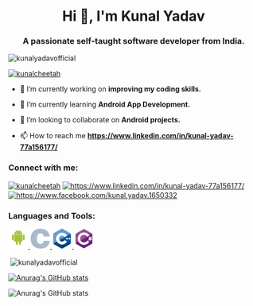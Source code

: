 <h1 align="center">Hi 👋, I'm Kunal Yadav</h1>
<h3 align="center">A passionate self-taught software developer from India.</h3>

<p align="left"> <img src="https://komarev.com/ghpvc/?username=kunalyadavofficial&label=Profile%20views&color=0e75b6&style=flat" alt="kunalyadavofficial" /> </p>

<p align="left"> <a href="https://twitter.com/kunalcheetah" target="blank"><img src="https://img.shields.io/twitter/follow/kunalcheetah?logo=twitter&style=for-the-badge" alt="kunalcheetah" /></a> </p>

- 🔭 I’m currently working on **improving my coding skills.**

- 🌱 I’m currently learning **Android App Development.**

- 👯 I’m looking to collaborate on **Android projects.**

- 📫 How to reach me **https://www.linkedin.com/in/kunal-yadav-77a156177/**

<h3 align="left">Connect with me:</h3>
<p align="left">
<a href="https://twitter.com/kunalcheetah" target="blank"><img align="center" src="https://cdn.jsdelivr.net/npm/simple-icons@3.0.1/icons/twitter.svg" alt="kunalcheetah" height="30" width="40" /></a>
<a href="https://linkedin.com/in/https://www.linkedin.com/in/kunal-yadav-77a156177/" target="blank"><img align="center" src="https://cdn.jsdelivr.net/npm/simple-icons@3.0.1/icons/linkedin.svg" alt="https://www.linkedin.com/in/kunal-yadav-77a156177/" height="30" width="40" /></a>
<a href="https://fb.com/https://www.facebook.com/kunal.yadav.1650332" target="blank"><img align="center" src="https://cdn.jsdelivr.net/npm/simple-icons@3.0.1/icons/facebook.svg" alt="https://www.facebook.com/kunal.yadav.1650332" height="30" width="40" /></a>
</p>

<h3 align="left">Languages and Tools:</h3>
<p align="left"> <a href="https://developer.android.com" target="_blank"> <img src="https://raw.githubusercontent.com/devicons/devicon/master/icons/android/android-original-wordmark.svg" alt="android" width="40" height="40"/> </a> <a href="https://www.cprogramming.com/" target="_blank"> <img src="https://raw.githubusercontent.com/devicons/devicon/master/icons/c/c-original.svg" alt="c" width="40" height="40"/> </a> <a href="https://www.w3schools.com/cpp/" target="_blank"> <img src="https://raw.githubusercontent.com/devicons/devicon/master/icons/cplusplus/cplusplus-original.svg" alt="cplusplus" width="40" height="40"/> </a> <a href="https://www.w3schools.com/cs/" target="_blank"> <img src="https://raw.githubusercontent.com/devicons/devicon/master/icons/csharp/csharp-original.svg" alt="csharp" width="40" height="40"/> </a> </p>

<p>&nbsp;<img align="center" src="https://github-readme-stats.vercel.app/api?username=kunalyadavofficial&show_icons=true&locale=en" alt="kunalyadavofficial" /></p>




[![Anurag's GitHub stats](https://github-readme-stats.vercel.app/api?username=KunalYadavOfficial)](https://github.com/anuraghazra/github-readme-stats)




![Anurag's GitHub stats](https://github-readme-stats.vercel.app/api?username=KunalYadavOfficial&show_icons=true&theme=radical)
